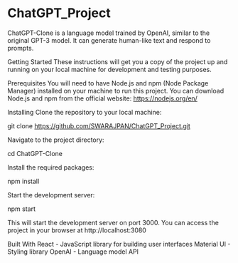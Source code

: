 # ChatGPT_Project

ChatGPT-Clone is a language model trained by OpenAI, similar to the original GPT-3 model. It can generate human-like text and respond to prompts.

Getting Started
These instructions will get you a copy of the project up and running on your local machine for development and testing purposes.

Prerequisites
You will need to have Node.js and npm (Node Package Manager) installed on your machine to run this project. You can download Node.js and npm from the official website: https://nodejs.org/en/

Installing
Clone the repository to your local machine:

git clone https://github.com/SWARAJPAN/ChatGPT_Project.git

Navigate to the project directory:

cd ChatGPT-Clone

Install the required packages:

npm install

Start the development server:

npm start

This will start the development server on port 3000. You can access the project in your browser at http://localhost:3080

Built With
React - JavaScript library for building user interfaces
Material UI - Styling library
OpenAI - Language model API
